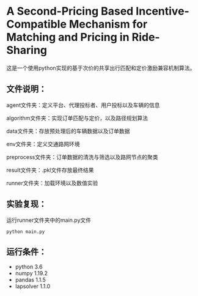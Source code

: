 # A Second-Pricing Based Incentive-Compatible Mechanism for Matching and Pricing in Ride-Sharing
这是一个使用python实现的基于次价的共享出行匹配和定价激励兼容机制算法。

## 文件说明：

agent文件夹：定义平台、代理投标者、用户投标以及车辆的信息

algorithm文件夹：实现订单匹配与定价，以及路径规划算法

data文件夹：存放预处理后的车辆数据以及订单数据

env文件夹：定义交通路网环境

preprocess文件夹：订单数据的清洗与筛选以及路网节点的聚类

result文件夹：.pkl文件存放最终结果

runner文件夹：加载环境以及数值实验

## 实验复现：

运行runner文件夹中的main.py文件

`python main.py`

## 运行条件：

- python 3.6
- numpy 1.19.2
- pandas 1.1.5
- lapsolver 1.1.0











